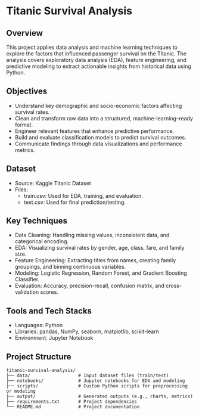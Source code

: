 # Titanic Survival Analysis 

## Overview
This project applies data analysis and machine learning techniques to explore the factors that influenced passenger survival on the Titanic. The analysis covers exploratory data analysis (EDA), feature engineering, and predictive modeling to extract actionable insights from historical data using Python.

## Objectives
- Understand key demographic and socio-economic factors affecting survival rates.
- Clean and transform raw data into a structured, machine-learning–ready format.
- Engineer relevant features that enhance predictive performance.
- Build and evaluate classification models to predict survival outcomes.
- Communicate findings through data visualizations and performance metrics.

## Dataset
- Source: Kaggle Titanic Dataset
- Files:
  - train.csv: Used for EDA, training, and evaluation.
  - test.csv: Used for final prediction/testing.

## Key Techniques
- Data Cleaning: Handling missing values, inconsistent data, and categorical encoding.
- EDA: Visualizing survival rates by gender, age, class, fare, and family size.
- Feature Engineering: Extracting titles from names, creating family groupings, and binning continuous variables.
- Modeling: Logistic Regression, Random Forest, and Gradient Boosting Classifier.
- Evaluation: Accuracy, precision-recall, confusion matrix, and cross-validation scores.

## Tools and Tech Stacks
- Languages: Python
- Libraries: pandas, NumPy, seaborn, matplotlib, scikit-learn
- Environment: Jupyter Notebook

## Project Structure
```
titanic-survival-analysis/
├── data/                  # Input dataset files (train/test)
├── notebooks/             # Jupyter notebooks for EDA and modeling
├── scripts/               # Custom Python scripts for preprocessing or modeling
├── output/                # Generated outputs (e.g., charts, metrics)
├── requirements.txt       # Project dependencies
└── README.md              # Project documentation
```

